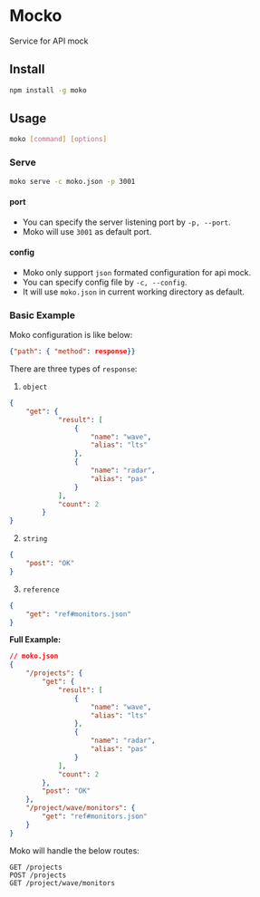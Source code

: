 # Mocko
Service for API mock

## Install
```bash
npm install -g moko
```

## Usage
```bash
moko [command] [options]
```

### Serve
```bash
moko serve -c moko.json -p 3001
```
#### port
- You can specify the server listening port by `-p, --port`.
- Moko will use `3001` as default port.

#### config
- Moko only support `json` formated configuration for api mock. 
- You can specify config file by `-c, --config`.
- It will use `moko.json` in current working directory as default.

### Basic Example
Moko configuration is like below:
```json
{"path": { "method": response}}
```
There are three types of `response`:
1. `object`
```json
{
    "get": {
            "result": [
                {
                    "name": "wave",
                    "alias": "lts"
                },
                {
                    "name": "radar",
                    "alias": "pas"
                }
            ],
            "count": 2
        }
}
```
2. `string`
```json
{
    "post": "OK"
}
```
3. `reference`
```json
{
    "get": "ref#monitors.json"
}
```

**Full Example:**
```json
// moko.json
{
    "/projects": {
        "get": {
            "result": [
                {
                    "name": "wave",
                    "alias": "lts"
                },
                {
                    "name": "radar",
                    "alias": "pas"
                }
            ],
            "count": 2
        },
        "post": "OK"
    },
    "/project/wave/monitors": {
        "get": "ref#monitors.json"
    }
}
```
Moko will handle the below routes:
```
GET /projects
POST /projects
GET /project/wave/monitors
```



